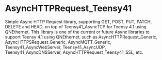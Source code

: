 # AsyncHTTPRequest_Teensy41
Simple Async HTTP Request library, supporting GET, POST, PUT, PATCH, DELETE and HEAD, on top of Teensy41_AsyncTCP for Teensy 4.1 using QNEthernet. This library is one of the current or future Async libraries to support Teensy 4.1 using QNEthernet, such as AsyncHTTPRequest_Generic, AsyncHTTPSRequest_Generic, AsyncMQTT_Generic, Teensy41_AsyncWebServer, Teensy41_AsyncUDP, Teensy41_AsyncDNSServer, AsyncHTTPRequest_Teensy41_SSL, etc.
